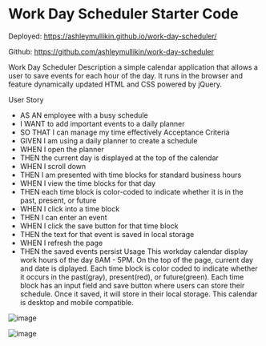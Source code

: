 # Work Day Scheduler Starter Code
Deployed: https://ashleymullikin.github.io/work-day-scheduler/

Github: https://github.com/ashleymullikin/work-day-scheduler


Work Day Scheduler
Description
a simple calendar application that allows a user to save events for each hour of the day. It runs in the browser and feature dynamically updated HTML and CSS powered by jQuery.

User Story
- AS AN employee with a busy schedule
- I WANT to add important events to a daily planner
- SO THAT I can manage my time effectively
Acceptance Criteria
- GIVEN I am using a daily planner to create a schedule
- WHEN I open the planner
- THEN the current day is displayed at the top of the calendar
- WHEN I scroll down
- THEN I am presented with time blocks for standard business hours
- WHEN I view the time blocks for that day
- THEN each time block is color-coded to indicate whether it is in the past, present, or future
- WHEN I click into a time block
- THEN I can enter an event
- WHEN I click the save button for that time block
- THEN the text for that event is saved in local storage
- WHEN I refresh the page
- THEN the saved events persist
Usage
This workday calendar display work hours of the day 8AM - 5PM.
On the top of the page, current day and date is diplayed.
Each time block is color coded to indicate whether it occurs in the past(gray), present(red), or future(green).
Each time block has an input field and save button where users can store their schedule.
Once it saved, it will store in their local storage.
This calendar is desktop and mobile compatible.

![image](https://user-images.githubusercontent.com/109765172/187803062-95eecbac-6fee-436c-a3e9-87d5dce8218f.png)


![image](https://user-images.githubusercontent.com/109765172/187803103-7a321d37-757b-4a61-a50d-e0786710d5d7.png)
